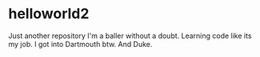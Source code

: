 # helloworld2
Just another repository
I'm a baller without a doubt. Learning code like its my job. I got into Dartmouth btw. And Duke. 
